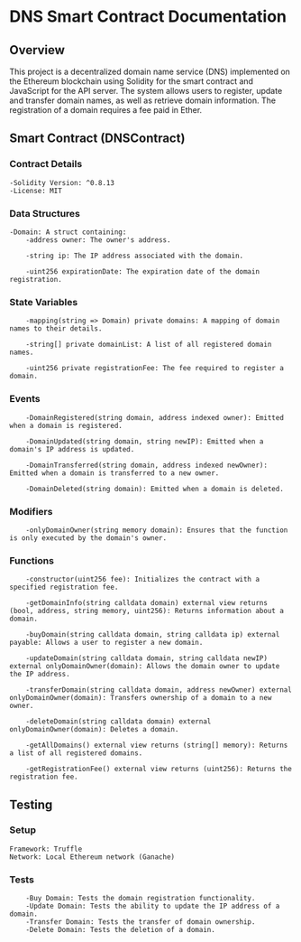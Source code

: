 
# DNS Smart Contract Documentation

## Overview

This project is a decentralized domain name service (DNS) implemented on the Ethereum blockchain using Solidity for the smart contract and JavaScript for the API server. The system allows users to register, update and transfer domain names, as well as retrieve domain information. The registration of a domain requires a fee paid in Ether.

## Smart Contract (DNSContract)
### Contract Details
    -Solidity Version: ^0.8.13        
    -License: MIT

### Data Structures
    -Domain: A struct containing:
        -address owner: The owner's address.

        -string ip: The IP address associated with the domain.

        -uint256 expirationDate: The expiration date of the domain registration.
### State Variables
        -mapping(string => Domain) private domains: A mapping of domain names to their details.

        -string[] private domainList: A list of all registered domain names.

        -uint256 private registrationFee: The fee required to register a domain.
### Events
        -DomainRegistered(string domain, address indexed owner): Emitted when a domain is registered.

        -DomainUpdated(string domain, string newIP): Emitted when a domain's IP address is updated.

        -DomainTransferred(string domain, address indexed newOwner): Emitted when a domain is transferred to a new owner.

        -DomainDeleted(string domain): Emitted when a domain is deleted.
### Modifiers
        -onlyDomainOwner(string memory domain): Ensures that the function is only executed by the domain's owner.
### Functions
        -constructor(uint256 fee): Initializes the contract with a specified registration fee.

        -getDomainInfo(string calldata domain) external view returns (bool, address, string memory, uint256): Returns information about a domain.

        -buyDomain(string calldata domain, string calldata ip) external payable: Allows a user to register a new domain.

        -updateDomain(string calldata domain, string calldata newIP) external onlyDomainOwner(domain): Allows the domain owner to update the IP address.

        -transferDomain(string calldata domain, address newOwner) external onlyDomainOwner(domain): Transfers ownership of a domain to a new owner.

        -deleteDomain(string calldata domain) external onlyDomainOwner(domain): Deletes a domain.

        -getAllDomains() external view returns (string[] memory): Returns a list of all registered domains.

        -getRegistrationFee() external view returns (uint256): Returns the registration fee.

## Testing 
### Setup
    Framework: Truffle
    Network: Local Ethereum network (Ganache)
### Tests
        -Buy Domain: Tests the domain registration functionality.
        -Update Domain: Tests the ability to update the IP address of a domain.
        -Transfer Domain: Tests the transfer of domain ownership.
        -Delete Domain: Tests the deletion of a domain.







